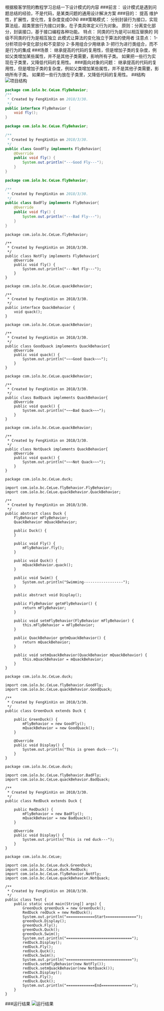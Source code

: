根据极客学院的教程学习总结一下设计模式的内容
###前言：
设计模式是遇到问题总结的经验，不是代码，是某类问题的通用设计解决方案
###目的：
提高 维护性，扩展性，变化性，复杂度变成O(N)
###策略模式：
分别封装行为接口，实现算法组，超类里放行为接口对象，在子类具体定义行为对象。
原则：分离变化部分，封装接口，基于接口编程各种功能。
特点：
同类的行为是可以相互替换的
同级不同类的行为是相互独立
此模式让算法的变化独立于算法的使用者
注意点：
1-分析项目中变化部分和不变部分
2-多用组合少用继承
3-把行为进行类组合，而不是行为的集成
###场景：
继承提高的代码的复用性，但是增加子类的复杂度，例如父类增加某些属性，并不是其他子类需要，影响所有子类。
如果把一些行为实现在子类里，又降低代码的复用性。
###面向对象的问题：
继承提高的代码的复用性，但是增加子类的复杂度，例如父类增加某些属性，并不是其他子类需要，影响所有子类。
如果把一些行为放在子类里，又降低代码的复用性。
##结构
![项目结构](https://img-blog.csdn.net/20180330163146251?watermark/2/text/aHR0cHM6Ly9ibG9nLmNzZG4ubmV0L3hpbnhpbjYxOTM=/font/5a6L5L2T/fontsize/400/fill/I0JBQkFCMA==/dissolve/70)

``` Java
package com.iolo.bc.CeLue.flyBehavior;
/**
 * Created by FengXinXin on 2018/3/30.
 */
public interface FlyBehavior {
    void fly();
}
```
``` Java
package com.iolo.bc.CeLue.flyBehavior;

/**
 * Created by FengXinXin on 2018/3/30.
 */
public class GoodFly implements FlyBehavior{
    @Override
    public void fly() {
        System.out.println("---Good Fly---");
    }
}

```
``` Java
package com.iolo.bc.CeLue.flyBehavior;

/**
 * Created by FengXinXin on 2018/3/30.
 */
public class BadFly implements FlyBehavior{
    @Override
    public void fly() {
        System.out.println("---Bad Fly---");
    }
}

```

```
package com.iolo.bc.CeLue.flyBehavior;

/**
 * Created by FengXinXin on 2018/3/30.
 */
public class NotFly implements FlyBehavior{
    @Override
    public void fly() {
        System.out.println("---Not Fly---");
    }
}

```

```
package com.iolo.bc.CeLue.quackBehavior;

/**
 * Created by FengXinXin on 2018/3/30.
 */
public interface QuackBehavior {
    void quack();
}

```

```
package com.iolo.bc.CeLue.quackBehavior;

/**
 * Created by FengXinXin on 2018/3/30.
 */
public class GoodQuack implements QuackBehavior{
    @Override
    public void quack() {
        System.out.println("~~~Good Quack~~~");
    }
}

```

```
package com.iolo.bc.CeLue.quackBehavior;

/**
 * Created by FengXinXin on 2018/3/30.
 */
public class BadQuack implements QuackBehavior{
    @Override
    public void quack() {
        System.out.println("~~~Bad Quack~~~");
    }
}

```

```
package com.iolo.bc.CeLue.quackBehavior;

/**
 * Created by FengXinXin on 2018/3/30.
 */
public class NotQuack implements QuackBehavior{
    @Override
    public void quack() {
        System.out.println("~~~Not Quack~~~");
    }
}

```

```
package com.iolo.bc.CeLue.duck;

import com.iolo.bc.CeLue.flyBehavior.FlyBehavior;
import com.iolo.bc.CeLue.quackBehavior.QuackBehavior;

/**
 * Created by FengXinXin on 2018/3/30.
 */
public abstract class Duck {
    FlyBehavior mFlyBehavior;
    QuackBehavior mQuackBehavior;

    public Duck() {
    }

    public void Fly() {
        mFlyBehavior.fly();
    }

    public void Quck() {
        mQuackBehavior.quack();
    }

    public void Swim() {
        System.out.println("Swimming------------------");
    }

    public abstract void Display();

    public FlyBehavior getmFlyBehavior() {
        return mFlyBehavior;
    }

    public void setmFlyBehavior(FlyBehavior mFlyBehavior) {
        this.mFlyBehavior = mFlyBehavior;
    }

    public QuackBehavior getmQuackBehavior() {
        return mQuackBehavior;
    }

    public void setmQuackBehavior(QuackBehavior mQuackBehavior) {
        this.mQuackBehavior = mQuackBehavior;
    }
}

```

```
package com.iolo.bc.CeLue.duck;

import com.iolo.bc.CeLue.flyBehavior.GoodFly;
import com.iolo.bc.CeLue.quackBehavior.GoodQuack;

/**
 * Created by FengXinXin on 2018/3/30.
 */
public class GreenDuck extends Duck {

    public GreenDuck() {
        mFlyBehavior = new GoodFly();
        mQuackBehavior = new GoodQuack();
    }

    @Override
    public void Display() {
        System.out.println("This is green duck---");
    }
}

```

```
package com.iolo.bc.CeLue.duck;

import com.iolo.bc.CeLue.flyBehavior.BadFly;
import com.iolo.bc.CeLue.quackBehavior.BadQuack;

/**
 * Created by FengXinXin on 2018/3/30.
 */
public class RedDuck extends Duck {

    public RedDuck() {
        mFlyBehavior = new BadFly();
        mQuackBehavior = new BadQuack();
    }

    @Override
    public void Display() {
        System.out.println("This is red duck---");
    }
}

```

```
package com.iolo.bc.CeLue;

import com.iolo.bc.CeLue.duck.GreenDuck;
import com.iolo.bc.CeLue.duck.RedDuck;
import com.iolo.bc.CeLue.flyBehavior.NotFly;
import com.iolo.bc.CeLue.quackBehavior.NotQuack;

/**
 * Created by FengXinXin on 2018/3/30.
 */
public class Test {
    public static void main(String[] args) {
        GreenDuck greenDuck = new GreenDuck();
        RedDuck redDuck = new RedDuck();
        System.out.println("=============Start==============");
        greenDuck.Display();
        greenDuck.Fly();
        greenDuck.Quck();
        greenDuck.Swim();
        System.out.println("==============================");
        redDuck.Display();
        redDuck.Fly();
        redDuck.Quck();
        redDuck.Swim();
        System.out.println("==============================");
        redDuck.setmFlyBehavior(new NotFly());
        redDuck.setmQuackBehavior(new NotQuack());
        redDuck.Display();
        redDuck.Fly();
        redDuck.Quck();
        System.out.println("=============End==============");
    }
}

```

###运行结果
![运行结果](https://img-blog.csdn.net/20180330164019738?watermark/2/text/aHR0cHM6Ly9ibG9nLmNzZG4ubmV0L3hpbnhpbjYxOTM=/font/5a6L5L2T/fontsize/400/fill/I0JBQkFCMA==/dissolve/70)